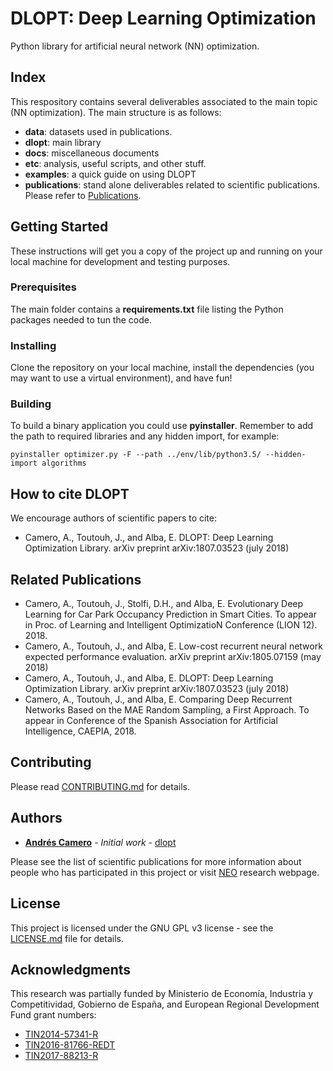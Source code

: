# DLOPT: Deep Learning Optimization

Python library for artificial neural network (NN) optimization.


## Index

This respository contains several deliverables associated to the main topic (NN optimization). The main structure is as follows:

* **data**: datasets used in publications.
* **dlopt**: main library
* **docs**: miscellaneous documents
* **etc**: analysis, useful scripts, and other stuff.
* **examples**: a quick guide on using DLOPT
* **publications**: stand alone deliverables related to scientific publications. Please refer to [Publications](#publications).


## Getting Started

These instructions will get you a copy of the project up and running on your local machine for development and testing purposes. 

### Prerequisites

The main folder contains a **requirements.txt** file listing the Python packages needed to tun the code.

### Installing

Clone the repository on your local machine, install the dependencies (you may want to use a virtual environment), and have fun!

### Building

To build a binary application you could use **pyinstaller**. Remember to add the path to required libraries and any hidden import, for example:

```
pyinstaller optimizer.py -F --path ../env/lib/python3.5/ --hidden-import algorithms
```


## How to cite DLOPT

We encourage authors of scientific papers to cite:

* Camero, A., Toutouh, J., and Alba, E. DLOPT: Deep Learning Optimization Library. arXiv preprint arXiv:1807.03523 (july 2018)



## Related Publications

* Camero, A., Toutouh, J., Stolfi, D.H., and Alba, E. Evolutionary Deep Learning for Car Park Occupancy Prediction in Smart Cities. To appear in Proc. of Learning and Intelligent OptimizatioN Conference (LION 12). 2018.
* Camero, A., Toutouh, J., and Alba, E. Low-cost recurrent neural network expected performance evaluation. arXiv preprint arXiv:1805.07159 (may 2018)
* Camero, A., Toutouh, J., and Alba, E. DLOPT: Deep Learning Optimization Library. arXiv preprint arXiv:1807.03523 (july 2018)
* Camero, A., Toutouh, J., and Alba, E. Comparing Deep Recurrent Networks Based on the MAE Random Sampling, a First Approach. To appear in Conference of the Spanish Association for Artificial Intelligence, CAEPIA, 2018.


## Contributing

Please read [CONTRIBUTING.md](CONTRIBUTING.md) for details.


## Authors

* [**Andrés Camero**](http://neo.lcc.uma.es/staff/acamero/) - *Initial work* - [dlopt](https://github.com/acamero/dlopt)

Please see the list of scientific publications for more information about people who has participated in this project or visit [NEO](http://neo.lcc.uma.es) research webpage.


## License

This project is licensed under the GNU GPL v3 license - see the [LICENSE.md](LICENSE.md) file for details. 


## Acknowledgments

This research was partially funded by Ministerio de Economı́a, Industria y Competitividad, Gobierno de España, and European
Regional Development Fund grant numbers:

* [TIN2014-57341-R](http://moveon.lcc.uma.es)
* [TIN2016-81766-REDT](http://cirti.es)
* [TIN2017-88213-R](http://6city.lcc.uma.es)

